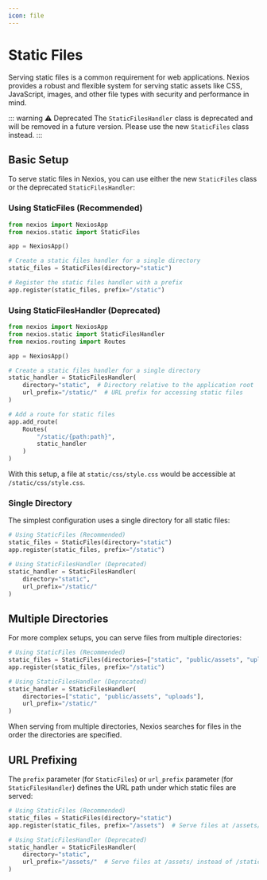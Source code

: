 ```yaml
---
icon: file
---
```


# Static Files

Serving static files is a common requirement for web applications. Nexios provides a robust and flexible system for serving static assets like CSS, JavaScript, images, and other file types with security and performance in mind.

::: warning ⚠️ Deprecated
The `StaticFilesHandler` class is deprecated and will be removed in a future version. Please use the new `StaticFiles` class instead.
:::

## Basic Setup

To serve static files in Nexios, you can use either the new `StaticFiles` class or the deprecated `StaticFilesHandler`:

### Using StaticFiles (Recommended)

```python
from nexios import NexiosApp
from nexios.static import StaticFiles

app = NexiosApp()

# Create a static files handler for a single directory
static_files = StaticFiles(directory="static")

# Register the static files handler with a prefix
app.register(static_files, prefix="/static")
```

### Using StaticFilesHandler (Deprecated)

```python
from nexios import NexiosApp
from nexios.static import StaticFilesHandler
from nexios.routing import Routes

app = NexiosApp()

# Create a static files handler for a single directory
static_handler = StaticFilesHandler(
    directory="static",  # Directory relative to the application root
    url_prefix="/static/"  # URL prefix for accessing static files
)

# Add a route for static files
app.add_route(
    Routes(
        "/static/{path:path}",
        static_handler
    )
)
```

With this setup, a file at `static/css/style.css` would be accessible at `/static/css/style.css`.

### Single Directory

The simplest configuration uses a single directory for all static files:

```python
# Using StaticFiles (Recommended)
static_files = StaticFiles(directory="static")
app.register(static_files, prefix="/static")

# Using StaticFilesHandler (Deprecated)
static_handler = StaticFilesHandler(
    directory="static",
    url_prefix="/static/"
)
```

## Multiple Directories

For more complex setups, you can serve files from multiple directories:

```python
# Using StaticFiles (Recommended)
static_files = StaticFiles(directories=["static", "public/assets", "uploads"])
app.register(static_files, prefix="/static")

# Using StaticFilesHandler (Deprecated)
static_handler = StaticFilesHandler(
    directories=["static", "public/assets", "uploads"],
    url_prefix="/static/"
)
```

When serving from multiple directories, Nexios searches for files in the order the directories are specified.

## URL Prefixing

The `prefix` parameter (for `StaticFiles`) or `url_prefix` parameter (for `StaticFilesHandler`) defines the URL path under which static files are served:

```python
# Using StaticFiles (Recommended)
static_files = StaticFiles(directory="static")
app.register(static_files, prefix="/assets")  # Serve files at /assets/ instead of /static/

# Using StaticFilesHandler (Deprecated)
static_handler = StaticFilesHandler(
    directory="static",
    url_prefix="/assets/"  # Serve files at /assets/ instead of /static/
)
```

